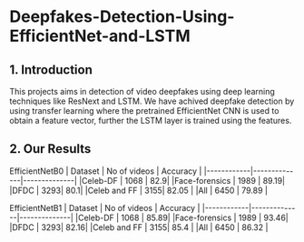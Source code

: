 # Deepfakes-Detection-Using-EfficientNet-and-LSTM

## 1. Introduction
This projects aims in detection of video deepfakes using deep learning techniques like ResNext and LSTM. We have achived deepfake detection by using transfer learning where the pretrained EfficientNet CNN is used to obtain a feature vector, further the LSTM layer is trained using the features.

## 2. Our Results

EfficientNetB0
| Dataset | No of videos | Accuracy |
|------------|--------------|--------------|
|Celeb-DF | 1068 | 82.9|
|Face-forensics | 1989 | 89.19|
|DFDC | 3293| 80.1|
|Celeb and FF | 3155| 82.05 |
|All | 6450 | 79.89 |

EfficientNetB1
| Dataset | No of videos | Accuracy |
|------------|--------------|--------------|
|Celeb-DF | 1068 | 85.89|
|Face-forensics | 1989 | 93.46|
|DFDC | 3293| 82.16|
|Celeb and FF | 3155| 85.4 |
|All | 6450 | 86.32 |

